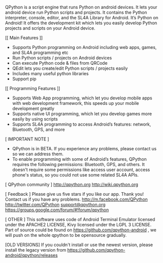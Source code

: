 QPython is a script engine that runs Python on android devices. It lets your android device run Python scripts and projects. It contains the Python interpreter, console, editor, and the SL4A Library for Android. It’s Python on Android!
It offers the development kit which lets you easily develop Python projects and scripts on your Android device.

[[ Main Features ]]
* Supports Python programming on Android including web apps, games, and SL4A programming etc
* Run Python scripts / projects on Android devices
* Can execute Python code & files from QRCode
* QEdit lets you create/edit Python scripts / projects easily
* Includes many useful python libraries 
* Support pip

[[ Programming Features ]]
* Supports Web App programming, which let you develop mobile apps with web development framework, this speeds up your mobile development greatly
* Supports native UI programming, which let you develop games more easily by using scripts
* Supports SL4A programming to access Android’s features: network, Bluetooth, GPS, and more


[ IMPORTANT NOTE ] 
* QPython is in BETA. If you experience any problems, please contact us so we can address them.
* To enable programming with some of Android’s features, QPython requires the following permissions: Bluetooth, GPS, and others. It doesn't require some permissions like access user account, access phone's status, so you could not use some related SL4A APIs.


[ QPython community ]
http://qpython.org
http://wiki.qpython.org


[ Feedback ]
Please give us five stars if you like our app. Thank you! 
Contact us if you have any problems.
http://m.facebook.com/QPython
http://twitter.com/QPython
support@qpython.org
https://groups.google.com/forum/#!forum/qpython


[ OTHER ]
This software uses code of Android Terminal Emulator licensed under the APACHE2 LICENSE, Kivy licensed under the LGPL 3 LICENSE.
Part of source could be found on https://github.com/qpython-android , we will push on the whole qpython to be opensource gradually.

[OLD VERSIONS]
If you couldn't install or use the newest version, please install the legacy version from https://github.com/qpython-android/qpython/releases


